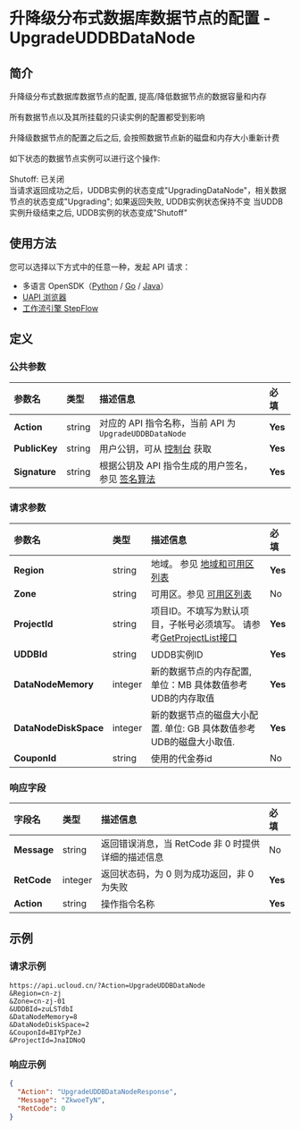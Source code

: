 # 升降级分布式数据库数据节点的配置 - UpgradeUDDBDataNode

## 简介

升降级分布式数据库数据节点的配置, 提高/降低数据节点的数据容量和内存<br /><br />所有数据节点以及其所挂载的只读实例的配置都受到影响<br /><br />升降级数据节点的配置之后之后, 会按照数据节点新的磁盘和内存大小重新计费<br /><br />如下状态的数据节点实例可以进行这个操作:<br /><br />Shutoff: 已关闭<br />当请求返回成功之后，UDDB实例的状态变成"UpgradingDataNode"，相关数据节点的状态变成"Upgrading"; 如果返回失败, UDDB实例状态保持不变 当UDDB实例升级结束之后, UDDB实例的状态变成"Shutoff"





## 使用方法

您可以选择以下方式中的任意一种，发起 API 请求：
- 多语言 OpenSDK（[Python](https://github.com/ucloud/ucloud-sdk-python3) / [Go](https://github.com/ucloud/ucloud-sdk-go) / [Java](https://github.com/ucloud/ucloud-sdk-java)）
- [UAPI 浏览器](https://console.ucloud.cn/uapi/detail?id=UpgradeUDDBDataNode)
- [工作流引擎 StepFlow](https://console.ucloud.cn/stepflow/manage/)

## 定义

### 公共参数

| 参数名 | 类型 | 描述信息 | 必填 |
|:---|:---|:---|:---|
| **Action**     | string  | 对应的 API 指令名称，当前 API 为 `UpgradeUDDBDataNode`                        | **Yes** |
| **PublicKey**  | string  | 用户公钥，可从 [控制台](https://console.ucloud.cn/uapi/apikey) 获取                                             | **Yes** |
| **Signature**  | string  | 根据公钥及 API 指令生成的用户签名，参见 [签名算法](api/summary/signature.md)  | **Yes** |

### 请求参数

| 参数名 | 类型 | 描述信息 | 必填 |
|:---|:---|:---|:---|
| **Region** | string | 地域。 参见 [地域和可用区列表](api/summary/regionlist) |**Yes**|
| **Zone** | string | 可用区。参见 [可用区列表](api/summary/regionlist) |No|
| **ProjectId** | string | 项目ID。不填写为默认项目，子帐号必须填写。 请参考[GetProjectList接口](api/summary/get_project_list) |**Yes**|
| **UDDBId** | string | UDDB实例ID |**Yes**|
| **DataNodeMemory** | integer | 新的数据节点的内存配置, 单位：MB 具体数值参考UDB的内存取值 |**Yes**|
| **DataNodeDiskSpace** | integer | 新的数据节点的磁盘大小配置. 单位: GB 具体数值参考UDB的磁盘大小取值. |**Yes**|
| **CouponId** | string | 使用的代金券id |No|

### 响应字段

| 字段名 | 类型 | 描述信息 | 必填 |
|:---|:---|:---|:---|
| **Message** | string | 返回错误消息，当 RetCode 非 0 时提供详细的描述信息 |No|
| **RetCode** | integer | 返回状态码，为 0 则为成功返回，非 0 为失败 |**Yes**|
| **Action** | string | 操作指令名称 |**Yes**|




## 示例

### 请求示例
    
```
https://api.ucloud.cn/?Action=UpgradeUDDBDataNode
&Region=cn-zj
&Zone=cn-zj-01
&UDDBId=zuLSTdbI
&DataNodeMemory=8
&DataNodeDiskSpace=2
&CouponId=BIYpPZeJ
&ProjectId=JnaIDNoQ
```

### 响应示例
    
```json
{
  "Action": "UpgradeUDDBDataNodeResponse",
  "Message": "ZkwoeTyN",
  "RetCode": 0
}
```




